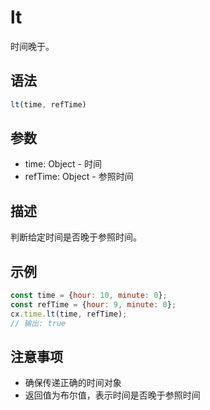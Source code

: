 # lt

时间晚于。

## 语法

```javascript
lt(time, refTime)
```

## 参数

- time: Object - 时间
- refTime: Object - 参照时间

## 描述

判断给定时间是否晚于参照时间。

## 示例

```javascript
const time = {hour: 10, minute: 0};
const refTime = {hour: 9, minute: 0};
cx.time.lt(time, refTime);
// 输出: true
```

## 注意事项

- 确保传递正确的时间对象
- 返回值为布尔值，表示时间是否晚于参照时间 